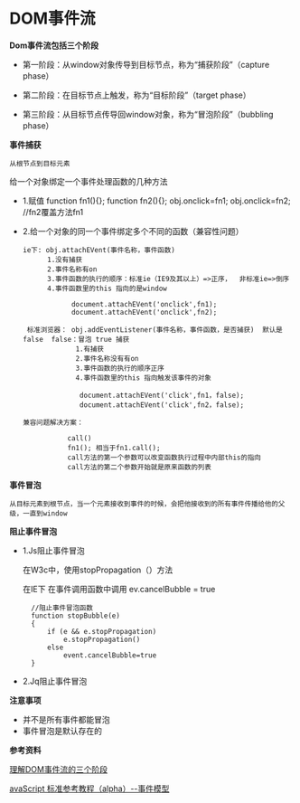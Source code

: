 DOM事件流
=====

**Dom事件流包括三个阶段**

* 第一阶段：从window对象传导到目标节点，称为“捕获阶段”（capture phase）

* 第二阶段：在目标节点上触发，称为“目标阶段”（target phase）

* 第三阶段：从目标节点传导回window对象，称为“冒泡阶段”（bubbling phase）



**事件捕获**

    从根节点到目标元素

给一个对象绑定一个事件处理函数的几种方法

* 1.赋值
       function fn1(){};
       function fn2(){};
       obj.onclick=fn1;
       obj.onclick=fn2;   //fn2覆盖方法fn1
       
 * 2.给一个对象的同一个事件绑定多个不同的函数（兼容性问题）
      
       ie下: obj.attachEVent(事件名称，事件函数)       
             1.没有捕获
             2.事件名称有on
             3.事件函数的执行的顺序：标准ie（IE9及其以上）=>正序，  非标准ie=>倒序
             4.事件函数里的this 指向的是window
                   
                   document.attachEVent('onclick',fn1);
                   document.attachEVent('onclick',fn2);
              
        标准浏览器： obj.addEventListener(事件名称，事件函数，是否捕获)  默认是false  false：冒泡 true 捕获
                    1.有捕获
                    2.事件名称没有有on
                    3.事件函数的执行的顺序正序
                    4.事件函数里的this 指向触发该事件的对象
                    
                     document.attachEVent('click',fn1，false);  
                     document.attachEVent('click',fn2，false);
                   
       兼容问题解决方案：
       
                  call() 
                  fn1(); 相当于fn1.call();
                  call方法的第一个参数可以改变函数执行过程中内部this的指向
                  call方法的第二个参数开始就是原来函数的列表
                  
       
                  
                  
    


**事件冒泡**

    从目标元素到根节点，当一个元素接收到事件的时候，会把他接收到的所有事件传播给他的父级，一直到window







**阻止事件冒泡**

* 1.Js阻止事件冒泡

    在W3c中，使用stopPropagation（）方法    
    
    在IE下 在事件调用函数中调用  ev.cancelBubble = true  
    
        //阻止事件冒泡函数
        function stopBubble(e)
        {
            if (e && e.stopPropagation)
                e.stopPropagation()
            else
                event.cancelBubble=true
        }

* 2.Jq阻止事件冒泡





**注意事项**

* 并不是所有事件都能冒泡
* 事件冒泡是默认存在的




**参考资料**

[理解DOM事件流的三个阶段](https://segmentfault.com/a/1190000004463384)

[avaScript 标准参考教程（alpha）--事件模型](http://javascript.ruanyifeng.com/dom/event.html#toc9)

